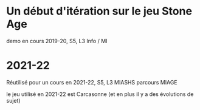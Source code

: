 # Un début d'itération sur le jeu Stone Age
demo en cours 2019-20, S5, L3 Info / MI

# 2021-22
Réutilisé pour un cours en 2021-22, S5, L3 MIASHS parcours MIAGE

le jeu utilisé en 2021-22 est Carcasonne (et en plus il y a des évolutions de sujet)